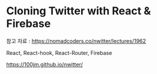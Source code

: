 # Cloning Twitter with React & Firebase

참고 자료 : https://nomadcoders.co/nwitter/lectures/1962

React, React-hook, React-Router, Firebase

https://100jm.github.io/nwitter/